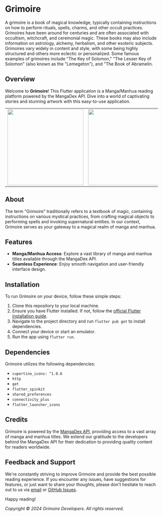 # Grimoire

A grimoire is a book of magical knowledge, typically containing instructions on how to perform rituals, spells, charms, and other occult practices. Grimoires have been around for centuries and are often associated with occultism, witchcraft, and ceremonial magic. These books may also include information on astrology, alchemy, herbalism, and other esoteric subjects. Grimoires vary widely in content and style, with some being highly structured and others more eclectic or personalized. Some famous examples of grimoires include "The Key of Solomon," "The Lesser Key of Solomon" (also known as the "Lemegeton"), and "The Book of Abramelin.


## Overview
Welcome to **Grimoire**! This Flutter application is a Manga/Manhua reading platform powered by the MangaDex API. Dive into a world of captivating stories and stunning artwork with this easy-to-use application.

<table align="center" style="margin: 0px auto;">
  <tr>
    <td>
        <div style="text-align: center;">
            <img src="https://github.com/TheAppWizard/grimoire/assets/70090469/1fce4ae7-08c2-4688-9af7-29aee83d7f23" height="250px"/>
        </div>
    </td>
    <td>
        <div style="text-align: center;">
            <img src="https://user-images.githubusercontent.com/70090469/176600363-d061ef1b-b34f-4a17-a98d-9978ad51b800.png" height="250px"/>
        </div>
    </td>
    <td>
        <div style="text-align: center;">
            <img src="screenshots/3_column.png" height="250px"/>
        </div>
    </td>
    <td>
        <div style="text-align: center;">
            <img src="screenshots/4_row.png" height="250px"/>
        </div>
    </td>
    <td>
        <div style="text-align: center;">
            <img src="screenshots/5_listview.png" height="250px"/>
        </div>
    </td>
  </tr>

</table>


## About
The term "Grimoire" traditionally refers to a textbook of magic, containing instructions on various mystical practices, from crafting magical objects to performing spells and invoking supernatural entities. In our context, Grimoire serves as your gateway to a magical realm of manga and manhua.

## Features
- **Manga/Manhua Access**: Explore a vast library of manga and manhua titles available through the MangaDex API.
- **Seamless Experience**: Enjoy smooth navigation and user-friendly interface design.

## Installation
To run Grimoire on your device, follow these simple steps:

1. Clone this repository to your local machine.
2. Ensure you have Flutter installed. If not, follow the [official Flutter installation guide](https://flutter.dev/docs/get-started/install).
3. Navigate to the project directory and run `flutter pub get` to install dependencies.
4. Connect your device or start an emulator.
5. Run the app using `flutter run`.

## Dependencies
Grimoire utilizes the following dependencies:

- `cupertino_icons: ^1.0.6`
- `http`
- `get`
- `flutter_spinkit`
- `shared_preferences`
- `connectivity_plus`
- `flutter_launcher_icons`

## Credits
Grimoire is powered by the [MangaDex API](https://api.mangadex.org/docs/), providing access to a vast array of manga and manhua titles. We extend our gratitude to the developers behind the MangaDex API for their dedication to providing quality content for readers worldwide.

## Feedback and Support
We're constantly striving to improve Grimoire and provide the best possible reading experience. If you encounter any issues, have suggestions for features, or just want to share your thoughts, please don't hesitate to reach out to us via [email](mailto:contact@grimoireapp.com) or [GitHub Issues](https://github.com/yourusername/grimoire/issues).

Happy reading!

*Copyright © 2024 Grimoire Developers. All rights reserved.*


